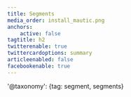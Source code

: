 ```yaml
---
title: Segments
media_order: install_mautic.png
anchors:
    active: false
tagtitle: h2
twitterenable: true
twittercardoptions: summary
articleenabled: false
facebookenable: true
---
```


'@taxonomy': {tag: segment, segments}